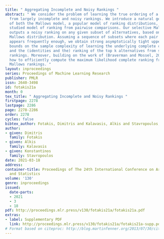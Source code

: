 ```yaml
---
title: " Aggregating Incomplete and Noisy Rankings "
abstract: " We consider the problem of learning the true ordering of a set of alternatives
  from largely incomplete and noisy rankings. We introduce a natural generalization
  of both the Mallows model, a popular model of ranking distributions, and the extensively
  studied model of ranking from pairwise comparisons. Our selective Mallows model
  outputs a noisy ranking on any given subset of alternatives, based on an underlying
  Mallows distribution. Assuming a sequence of subsets where each pair of alternatives
  appears frequently enough, we obtain strong asymptotically tight upper and lower
  bounds on the sample complexity of learning the underlying complete central ranking
  and the (identities and the) ranking of the top k alternatives from selective Mallows
  rankings. Moreover, building on the work of (Braverman and Mossel, 2009), we show
  how to efficiently compute the maximum likelihood complete ranking from selective
  Mallows rankings. "
layout: inproceedings
series: Proceedings of Machine Learning Research
publisher: PMLR
issn: 2640-3498
id: fotakis21a
month: 0
tex_title: " Aggregating Incomplete and Noisy Rankings "
firstpage: 2278
lastpage: 2286
page: 2278-2286
order: 2278
cycles: false
bibtex_author: Fotakis, Dimitris and Kalavasis, Alkis and Stavropoulos, Konstantinos
author:
- given: Dimitris
  family: Fotakis
- given: Alkis
  family: Kalavasis
- given: Konstantinos
  family: Stavropoulos
date: 2021-03-18
address:
container-title: Proceedings of The 24th International Conference on Artificial Intelligence
  and Statistics
volume: '130'
genre: inproceedings
issued:
  date-parts:
  - 2021
  - 3
  - 18
pdf: http://proceedings.mlr.press/v130/fotakis21a/fotakis21a.pdf
extras:
- label: Supplementary PDF
  link: http://proceedings.mlr.press/v130/fotakis21a/fotakis21a-supp.pdf
# Format based on citeproc: http://blog.martinfenner.org/2013/07/30/citeproc-yaml-for-bibliographies/
---
```

